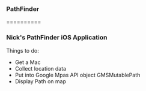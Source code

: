 ### PathFinder
==========

### Nick's PathFinder iOS Application

Things to do:
* Get a Mac 
* Collect location data 
* Put into Google Mpas API object GMSMutablePath 
* Display Path on map 